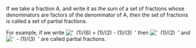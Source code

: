 If we take a fraction A, and write it as the sum of a set of fractions
whose denominators are factors of the denominator of A, then the set of
fractions is called a set of partial fractions.

For example, if we write
!['  (1)/(6) = (1)/(2) - (1)/(3)  '](../dictionary/equation_images/422.1..png)
then !['  (1)/(2)  '](../dictionary/equation_images/422.2..png) and
!['  - (1)/(3)  '](../dictionary/equation_images/422.3..png) are called
partial fractions.
